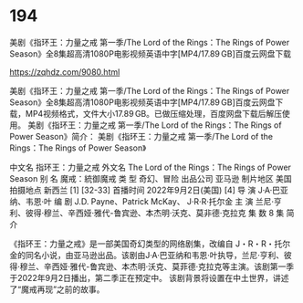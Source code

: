 # 194
美剧《指环王：力量之戒 第一季/The Lord of the Rings：The Rings of Power Season》全8集超高清1080P电影视频英语中字[MP4/17.89 GB]百度云网盘下载

https://zqhdz.com/9080.html

美剧《指环王：力量之戒 第一季/The Lord of the Rings：The Rings of Power Season》全8集超高清1080P电影视频英语中字[MP4/17.89 GB]百度云网盘下载，MP4视频格式，文件大小17.89 GB。已做压缩处理，百度网盘下载后解压使用。
美剧《指环王：力量之戒 第一季/The Lord of the Rings：The Rings of Power Season》简介：
美剧《指环王：力量之戒 第一季/The Lord of the Rings：The Rings of Power Season》

中文名
指环王：力量之戒
外文名
The Lord of the Rings：The Rings of Power Season
别    名
魔戒：統御魔戒
类    型
奇幻、冒险
出品公司
亚马逊
制片地区
美国
拍摄地点
新西兰 [1]  [32-33] 
首播时间
2022年9月2日(美国) [4]
导    演
J·A·巴亚纳、韦恩·叶
编    剧
J.D. Payne、Patrick McKay、 J·R·R·托尔金
主    演
兰尼·亨利、彼得·穆兰、辛西娅·雅代-鲁宾逊、本杰明·沃克、莫非德·克拉克
集    数
8 集
简介

《指环王：力量之戒》是一部美国奇幻类型的网络剧集，改编自 J・R・R・托尔金的同名小说，由亚马逊出品。该剧由J·A·巴亚纳和韦恩·叶执导，兰尼·亨利、彼得·穆兰、辛西娅·雅代-鲁宾逊、本杰明·沃克、莫菲德·克拉克等主演。该剧第一季于2022年9月2日播出，第二季正在预定中。
该剧背景将设置在中土世界，讲述了“魔戒再现”之前的故事。
